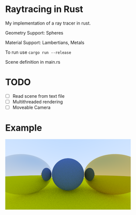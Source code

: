 # Raytracing in Rust

My implementation of a ray tracer in rust. 

Geometry Support: Spheres

Material Support: Lambertians, Metals

To run use `cargo run --release`

Scene definition in main.rs

# TODO
  - [ ] Read scene from text file 
  - [ ] Multithreaded rendering
  - [ ] Moveable Camera

# Example

![example_image](test.bmp)